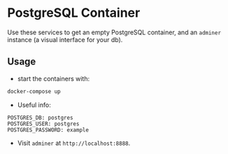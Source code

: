# PostgreSQL Container

Use these services to get an empty PostgreSQL container, and an `adminer` instance (a visual interface for your db).

## Usage

- start the containers with:

```bash
docker-compose up
```

- Useful info:

```
POSTGRES_DB: postgres
POSTGRES_USER: postgres
POSTGRES_PASSWORD: example
```

- Visit `adminer` at `http://localhost:8888`.

